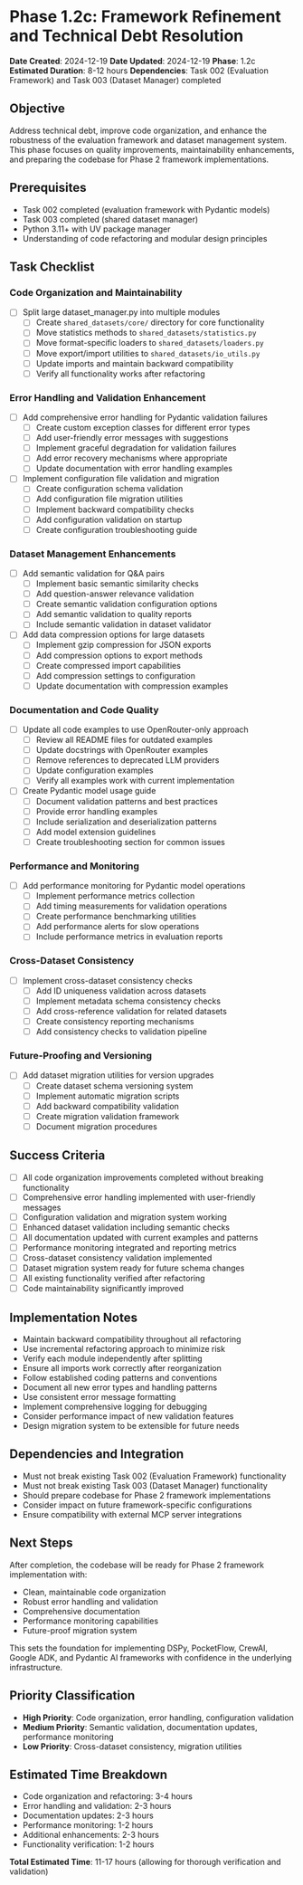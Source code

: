 # Phase 1.2c: Framework Refinement and Technical Debt Resolution

**Date Created**: 2024-12-19
**Date Updated**: 2024-12-19
**Phase**: 1.2c
**Estimated Duration**: 8-12 hours
**Dependencies**: Task 002 (Evaluation Framework) and Task 003 (Dataset Manager) completed

## Objective
Address technical debt, improve code organization, and enhance the robustness of the evaluation framework and dataset management system. This phase focuses on quality improvements, maintainability enhancements, and preparing the codebase for Phase 2 framework implementations.

## Prerequisites
- Task 002 completed (evaluation framework with Pydantic models)
- Task 003 completed (shared dataset manager)
- Python 3.11+ with UV package manager
- Understanding of code refactoring and modular design principles

## Task Checklist

### Code Organization and Maintainability
- [ ] Split large dataset_manager.py into multiple modules
  - [ ] Create `shared_datasets/core/` directory for core functionality
  - [ ] Move statistics methods to `shared_datasets/statistics.py`
  - [ ] Move format-specific loaders to `shared_datasets/loaders.py`
  - [ ] Move export/import utilities to `shared_datasets/io_utils.py`
  - [ ] Update imports and maintain backward compatibility
  - [ ] Verify all functionality works after refactoring

### Error Handling and Validation Enhancement
- [ ] Add comprehensive error handling for Pydantic validation failures
  - [ ] Create custom exception classes for different error types
  - [ ] Add user-friendly error messages with suggestions
  - [ ] Implement graceful degradation for validation failures
  - [ ] Add error recovery mechanisms where appropriate
  - [ ] Update documentation with error handling examples

- [ ] Implement configuration file validation and migration
  - [ ] Create configuration schema validation
  - [ ] Add configuration file migration utilities
  - [ ] Implement backward compatibility checks
  - [ ] Add configuration validation on startup
  - [ ] Create configuration troubleshooting guide

### Dataset Management Enhancements
- [ ] Add semantic validation for Q&A pairs
  - [ ] Implement basic semantic similarity checks
  - [ ] Add question-answer relevance validation
  - [ ] Create semantic validation configuration options
  - [ ] Add semantic validation to quality reports
  - [ ] Include semantic validation in dataset validator

- [ ] Add data compression options for large datasets
  - [ ] Implement gzip compression for JSON exports
  - [ ] Add compression options to export methods
  - [ ] Create compressed import capabilities
  - [ ] Add compression settings to configuration
  - [ ] Update documentation with compression examples

### Documentation and Code Quality
- [ ] Update all code examples to use OpenRouter-only approach
  - [ ] Review all README files for outdated examples
  - [ ] Update docstrings with OpenRouter examples
  - [ ] Remove references to deprecated LLM providers
  - [ ] Update configuration examples
  - [ ] Verify all examples work with current implementation

- [ ] Create Pydantic model usage guide
  - [ ] Document validation patterns and best practices
  - [ ] Provide error handling examples
  - [ ] Include serialization and deserialization patterns
  - [ ] Add model extension guidelines
  - [ ] Create troubleshooting section for common issues

### Performance and Monitoring
- [ ] Add performance monitoring for Pydantic model operations
  - [ ] Implement performance metrics collection
  - [ ] Add timing measurements for validation operations
  - [ ] Create performance benchmarking utilities
  - [ ] Add performance alerts for slow operations
  - [ ] Include performance metrics in evaluation reports

### Cross-Dataset Consistency
- [ ] Implement cross-dataset consistency checks
  - [ ] Add ID uniqueness validation across datasets
  - [ ] Implement metadata schema consistency checks
  - [ ] Add cross-reference validation for related datasets
  - [ ] Create consistency reporting mechanisms
  - [ ] Add consistency checks to validation pipeline

### Future-Proofing and Versioning
- [ ] Add dataset migration utilities for version upgrades
  - [ ] Create dataset schema versioning system
  - [ ] Implement automatic migration scripts
  - [ ] Add backward compatibility validation
  - [ ] Create migration validation framework
  - [ ] Document migration procedures

## Success Criteria
- [ ] All code organization improvements completed without breaking functionality
- [ ] Comprehensive error handling implemented with user-friendly messages
- [ ] Configuration validation and migration system working
- [ ] Enhanced dataset validation including semantic checks
- [ ] All documentation updated with current examples and patterns
- [ ] Performance monitoring integrated and reporting metrics
- [ ] Cross-dataset consistency validation implemented
- [ ] Dataset migration system ready for future schema changes
- [ ] All existing functionality verified after refactoring
- [ ] Code maintainability significantly improved

## Implementation Notes
- Maintain backward compatibility throughout all refactoring
- Use incremental refactoring approach to minimize risk
- Verify each module independently after splitting
- Ensure all imports work correctly after reorganization
- Follow established coding patterns and conventions
- Document all new error types and handling patterns
- Use consistent error message formatting
- Implement comprehensive logging for debugging
- Consider performance impact of new validation features
- Design migration system to be extensible for future needs

## Dependencies and Integration
- Must not break existing Task 002 (Evaluation Framework) functionality
- Must not break existing Task 003 (Dataset Manager) functionality
- Should prepare codebase for Phase 2 framework implementations
- Consider impact on future framework-specific configurations
- Ensure compatibility with external MCP server integrations

## Next Steps
After completion, the codebase will be ready for Phase 2 framework implementation with:
- Clean, maintainable code organization
- Robust error handling and validation
- Comprehensive documentation
- Performance monitoring capabilities
- Future-proof migration system

This sets the foundation for implementing DSPy, PocketFlow, CrewAI, Google ADK, and Pydantic AI frameworks with confidence in the underlying infrastructure.

## Priority Classification
- **High Priority**: Code organization, error handling, configuration validation
- **Medium Priority**: Semantic validation, documentation updates, performance monitoring
- **Low Priority**: Cross-dataset consistency, migration utilities

## Estimated Time Breakdown
- Code organization and refactoring: 3-4 hours
- Error handling and validation: 2-3 hours
- Documentation updates: 2-3 hours
- Performance monitoring: 1-2 hours
- Additional enhancements: 2-3 hours
- Functionality verification: 1-2 hours

**Total Estimated Time**: 11-17 hours (allowing for thorough verification and validation)
